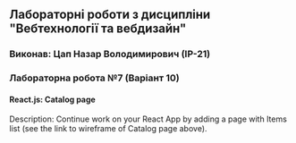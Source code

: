 ## Лабораторні роботи з дисципліни "Вебтехнології та вебдизайн"

### Виконав: Цап Назар Володимирович (ІР-21)
### Лабораторна робота №7 (Варіант 10)

#### React.js: Catalog page

Description: Continue work on your React App by adding a page with Items list (see the link to wireframe of Catalog page above).